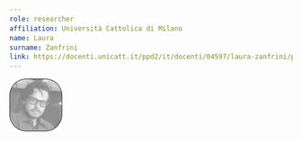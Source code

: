```yaml
---
role: researcher
affiliation: Università Cattolica di Milano
name: Laura
surname: Zanfrini
link: https://docenti.unicatt.it/ppd2/it/docenti/04597/laura-zanfrini/profilo
---
```


![{name} {surname}](./profile.jpg)